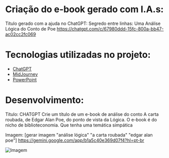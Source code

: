 # Criação do e-book gerado com I.A.s:

Título gerado com a ajuda no ChatGPT: Segredo entre linhas: Uma Análise Lógica do Conto de Poe
https://chatgpt.com/c/67980ddd-15fc-800a-bb47-ac02cc2fc069

# Tecnologias utilizadas no projeto:

- [ChatGPT](https://chat.openai.com/) 
- [MidJourney](https://www.midjourney.com/app/)
- [PowerPoint](https://www.microsoft.com/en/microsoft-365/powerpoint)

# Desenvolvimento:
Título:
CHATGPT
Crie um título de um e-book de análise do conto A carta roubada, de Edgar Alan Poe, do ponto de vista da Lógica. O e-book é do nicho de biblioteconomia. Que tenha uma temática simpática

Imagem:
[gerar imagem "análise lógica" "a carta roubada" "edgar alan poe"]
https://gemini.google.com/app/b1a5c40e369d07f4?hl=pt-br

![Imagem](https://lh3.googleusercontent.com/gg/AJxt1KOO1k38pgWs6yDyIqGbB1uX9TW8c3a2VJrPUinMzbt3IHpfL9cclWOJILn59kE8a94qJ1iOZAqYxyOk-GZ82Is8MQkfSi0IcSmTYB9j5iDIYllJ3ri0hiq49oYGbW-_UVSGf_YdjRdfdAHHsOhESu1MQMgp1QbZmHGWkF-TrAHRpaB5io2i)

